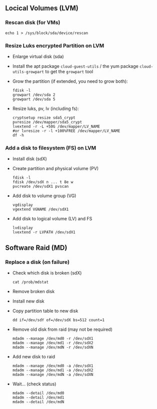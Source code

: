 ## Locical Volumes (LVM)

### Rescan disk (for VMs)

```
echo 1 > /sys/block/sda/device/rescan
```

### Resize Luks encrypted Partition on LVM

* Enlarge virtual disk (sda)
* Install the apt package `cloud-guest-utils` / the yum package `cloud-utils-growpart` to get the `growpart` tool
* Grow the partition (if extended, you need to grow both):

  ```
  fdisk -l
  growpart /dev/sda 2
  growpart /dev/sda 5
  ```
* Resize luks, pv, lv (including fs):

  ```
  cryptsetup resize sda5_crypt
  pvresize /dev/mapper/sda5_crypt
  lvextend -r -L +50G /dev/mapper/LV_NAME
  #or lvresize -r -l +100%FREE /dev/mapper/LV_NAME
  df -h
  ```

### Add a disk to filesystem (FS) on LVM

* Install disk (sdX)
* Create partition and physical volume (PV)

  ```
  fdisk -l
  fdisk /dev/sdX n ... t 8e w
  pvcreate /dev/sdX1 pvscan
  ```
* Add disk to volume group (VG)

  ```
  vgdisplay
  vgextend VGNAME /dev/sdX1
  ```
* Add disk to logical volume (LV) and FS

  ```
  lvdisplay
  lvextend -r LVPATH /dev/sdX1
  ```

## Software Raid (MD)

### Replace a disk (on failure)

* Check which disk is broken (sdX)

  ```
  cat /prob/mdstat
  ```
* Remove broken disk
* Install new disk
* Copy partition table to new disk

  ```
  dd if=/dev/sdY of=/dev/sdX bs=512 count=1
  ```
* Remove old disk from raid (may not be required)

  ```
  mdadm --manage /dev/md0 -r /dev/sdX1
  mdadm --manage /dev/md1 -r /dev/sdX2
  mdadm --manage /dev/mdN -r /dev/sdXN
  ```
* Add new disk to raid

  ```
  mdadm --manage /dev/md0 -a /dev/sdX1
  mdadm --manage /dev/md1 -a /dev/sdX2
  mdadm --manage /dev/mdN -a /dev/sdXN
  ```
* Wait... (check status)

  ```
  mdadm --detail /dev/md0
  mdadm --detail /dev/md1
  mdadm --detail /dev/mdN
  ```
